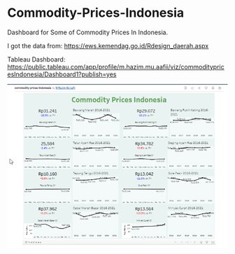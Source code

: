 # Commodity-Prices-Indonesia

Dashboard for Some of Commodity Prices In Indonesia.

I got the data from: https://ews.kemendag.go.id/Rdesign_daerah.aspx

Tableau Dashboard: https://public.tableau.com/app/profile/m.hazim.mu.aafii/viz/commoditypricesIndonesia/Dashboard1?publish=yes

![alt text](https://github.com/hazim17/Commodity-Prices-Indonesia/blob/main/ready_file/commodity_prices_dahsboard.png?raw=true)
